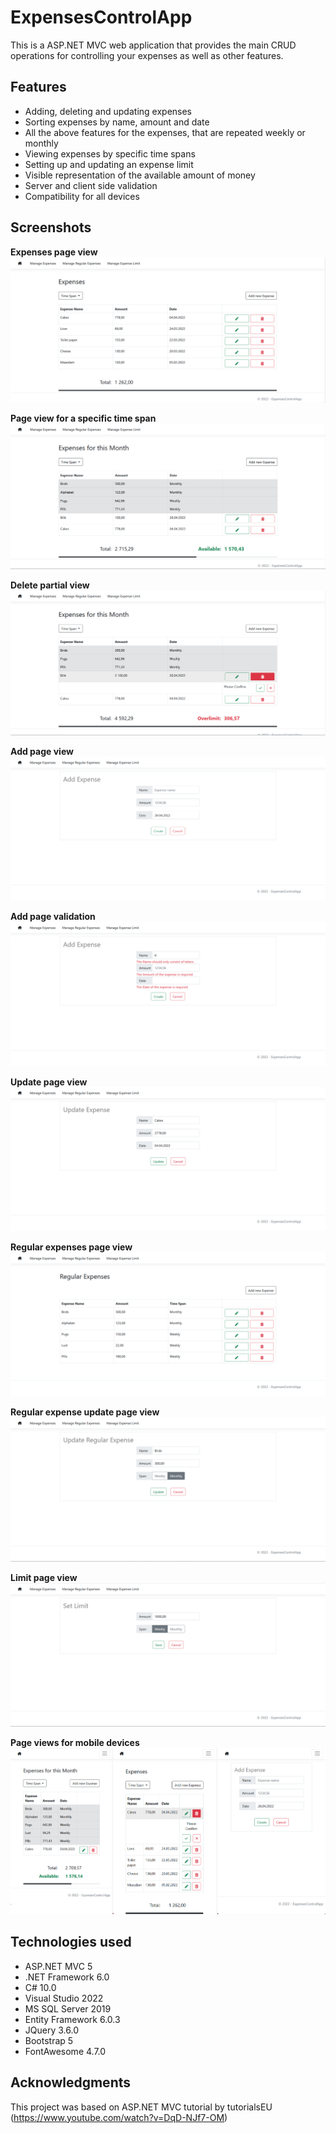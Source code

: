 # ExpensesControlApp
This is a ASP.NET MVC web application that provides the main CRUD operations for controlling your expenses as well as other features.
## Features
- Adding, deleting and updating expenses
- Sorting expenses by name, amount and date
- All the above features for the expenses, that are repeated weekly or monthly
- Viewing expenses by specific time spans
- Setting up and updating an expense limit
- Visible representation of the available amount of money
- Server and client side validation
- Compatibility for all devices
## Screenshots
**Expenses page view**
![Expenses index page](./images/expenses_view.png)

**Page view for a specific time span**
![Expenses time span page](./images/expenses_timespan.png)

**Delete partial view**
![Delete page](./images/expenses_delete.png)

**Add page view**
![Expenses create page](./images/expenses_add.png)


**Add page validation**
![Expenses validation](./images/expenses_valid.png)

**Update page view**
![Expenses update page](./images/expenses_update.png)

**Regular expenses page view**
![Regular expenses index page](./images/regular_view.png)

**Regular expense update page view**
![Regular expenses update page](./images/regular_update.png)

**Limit page view**
![Limit page](./images/limit.png)

**Page views for mobile devices**
![Expenses page views mobile](./images/expenses_mobile.png)
## Technologies used
- ASP.NET MVC 5
- .NET Framework 6.0
- C# 10.0
- Visual Studio 2022
- MS SQL Server 2019
- Entity Framework 6.0.3
- JQuery 3.6.0
- Bootstrap 5
- FontAwesome 4.7.0
## Acknowledgments
This project was based on ASP.NET MVC tutorial by tutorialsEU (https://www.youtube.com/watch?v=DqD-NJf7-OM)
